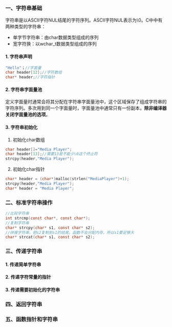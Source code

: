 ### 一、字符串基础
字符串是以ASCII字符NUL结尾的字符序列。ASCII字符NUL表示为\0。C中中有两种类型的字符串：
- 单字节字符串：由char数据类型组成的序列
- 宽字符换：以wchar_t数据类型组成的序列

#### 1. 字符串声明
```c
"Hello"；//字面量
char header[12];//字符数组
char* header;//字符指针
```
#### 2. 字符串字面量池
定义字面量时通常会将其分配在字符串字面量池中，这个区域保存了组成字符串的字符序列。多次用到同一个字面量时，字面量池中通常只有一份副本，**除非编译器关闭字面量池的选项**。
#### 3. 字符串初始化
1. 初始化char数组
```c
char header[]="Media Player";
char header[13];//需要13是不能少\0这个终止符
strcpy(header,"Media Player");
```
2. 初始化char指针
```c
char* header = (char*)malloc(strlen("MediaPlayer")+1);
strcpy(header,"Media Player");
char* header = "Media Player";
```
### 二、标准字符串操作
```c
//比较字符串
int strcmp(const char*, const char*);
//复制字符串
char* strcpy(char* s1, const char* s2);
//拼接字符串，把s2复制到s1的结尾。函数不会分配内存，所以s1要足够大
char* strcat(char* s1, const char* s2);
```

### 三、传递字符串
#### 1. 传递简单字符串
#### 2. 传递字符常量的指针
#### 3. 传递需要初始化的字符串

### 四、返回字符串
### 五、函数指针和字符串